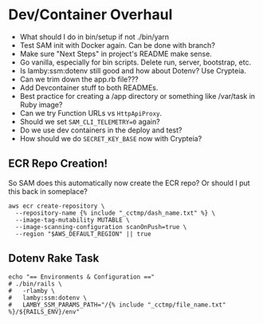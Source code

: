 # Dev/Container Overhaul

- What should I do in bin/setup if not ./bin/yarn
- Test SAM init with Docker again. Can be done with branch?
- Make sure "Next Steps" in project's README make sense.
- Go vanilla, especially for bin scripts. Delete run, server, bootstrap, etc.
- Is lamby:ssm:dotenv still good and how about Dotenv? Use Crypteia.
- Can we trim down the app.rb file???
- Add Devcontainer stuff to both READMEs.
- Best practice for creating a /app directory or something like /var/task in Ruby image?
- Can we try Function URLs vs `HttpApiProxy`.
- Should we set `SAM_CLI_TELEMETRY=0` again?
- Do we use dev containers in the deploy and test?
- How should we do `SECRET_KEY_BASE` now with Crypteia?

## ECR Repo Creation!

So SAM does this automatically now create the ECR repo? Or should I put this back in someplace?

```shell
aws ecr create-repository \
  --repository-name {% include "_cctmp/dash_name.txt" %} \
  --image-tag-mutability MUTABLE \
  --image-scanning-configuration scanOnPush=true \
  --region "$AWS_DEFAULT_REGION" || true
```

## Dotenv Rake Task

```
echo "== Environments & Configuration =="
# ./bin/rails \
#   -rlamby \
#   lamby:ssm:dotenv \
#   LAMBY_SSM_PARAMS_PATH="/{% include "_cctmp/file_name.txt" %}/${RAILS_ENV}/env"
```
